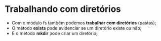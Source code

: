 # Trabalhando com diretórios

- Com o módulo fs também podemos **trabalhar com diretórios** (pastas);
- O método **exists** pode evidenciar se um diretório existe ou não;
- E o método **mkdir** pode criar um diretório;
